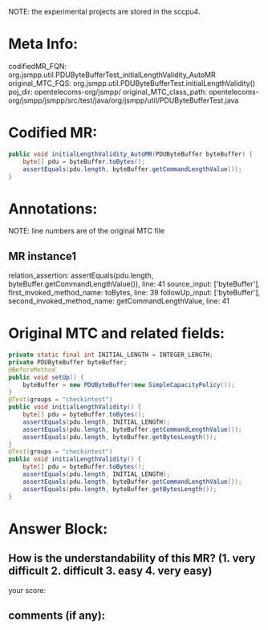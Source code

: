 NOTE: the experimental projects are stored in the sccpu4.

# Meta Info:
codifiedMR_FQN:
org.jsmpp.util.PDUByteBufferTest_initialLengthValidity_AutoMR
original_MTC_FQS:
org.jsmpp.util.PDUByteBufferTest.initialLengthValidity()
poj_dir:
opentelecoms-org/jsmpp/
original_MTC_class_path:
opentelecoms-org/jsmpp/jsmpp/src/test/java/org/jsmpp/util/PDUByteBufferTest.java

# Codified MR:
```java
public void initialLengthValidity_AutoMR(PDUByteBuffer byteBuffer) {
    byte[] pdu = byteBuffer.toBytes();
    assertEquals(pdu.length, byteBuffer.getCommandLengthValue());
}
```

# Annotations:
NOTE: line numbers are of the original MTC file
## MR instance1
relation_assertion: assertEquals(pdu.length, byteBuffer.getCommandLengthValue()), line: 41 
source_input: ['byteBuffer'], first_invoked_method_name: toBytes, line: 39 
followUp_input: ['byteBuffer'], second_invoked_method_name: getCommandLengthValue, line: 41 


# Original MTC and related fields:
```java
private static final int INITIAL_LENGTH = INTEGER_LENGTH;
private PDUByteBuffer byteBuffer;
@BeforeMethod
public void setUp() {
    byteBuffer = new PDUByteBuffer(new SimpleCapacityPolicy());
}
@Test(groups = "checkintest")
public void initialLengthValidity() {
    byte[] pdu = byteBuffer.toBytes();
    assertEquals(pdu.length, INITIAL_LENGTH);
    assertEquals(pdu.length, byteBuffer.getCommandLengthValue());
    assertEquals(pdu.length, byteBuffer.getBytesLength());
}
@Test(groups = "checkintest")
public void initialLengthValidity() {
    byte[] pdu = byteBuffer.toBytes();
    assertEquals(pdu.length, INITIAL_LENGTH);
    assertEquals(pdu.length, byteBuffer.getCommandLengthValue());
    assertEquals(pdu.length, byteBuffer.getBytesLength());
}

```


# Answer Block: 
## How is the understandability of this MR? (1. very difficult 2. difficult 3. easy 4. very easy)
your score: 
## comments (if any): 
```txt

```
